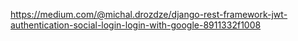 https://medium.com/@michal.drozdze/django-rest-framework-jwt-authentication-social-login-login-with-google-8911332f1008

